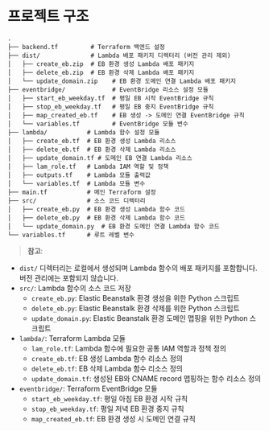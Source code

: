 # 프로젝트 구조

```
.
├── backend.tf         # Terraform 백엔드 설정
├── dist/              # Lambda 배포 패키지 디렉터리 (버전 관리 제외)
│   ├── create_eb.zip  # EB 환경 생성 Lambda 배포 패키지
│   ├── delete_eb.zip  # EB 환경 삭제 Lambda 배포 패키지
│   └── update_domain.zip    # EB 환경 도메인 연결 Lambda 배포 패키지
├── eventbridge/             # EventBridge 리소스 설정 모듈
│   ├── start_eb_weekday.tf  # 평일 EB 시작 EventBridge 규칙
│   ├── stop_eb_weekday.tf   # 평일 EB 중지 EventBridge 규칙
│   ├── map_created_eb.tf    # EB 생성 -> 도메인 연결 EventBridge 규칙
│   └── variables.tf         # EventBridge 모듈 변수
├── lambda/           # Lambda 함수 설정 모듈
│   ├── create_eb.tf  # EB 환경 생성 Lambda 리소스
│   ├── delete_eb.tf  # EB 환경 삭제 Lambda 리소스
│   ├── update_domain.tf # 도메인 EB 연결 Lambda 리소스
│   ├── lam_role.tf   # Lambda IAM 역할 및 정책
│   ├── outputs.tf    # Lambda 모듈 출력값
│   └── variables.tf  # Lambda 모듈 변수
├── main.tf           # 메인 Terraform 설정
├── src/              # 소스 코드 디렉터리
│   ├── create_eb.py  # EB 환경 생성 Lambda 함수 코드
│   ├── delete_eb.py  # EB 환경 삭제 Lambda 함수 코드
│   └── update_domain.py  # EB 환경 도메인 연결 Lambda 함수 코드
└── variables.tf      # 루트 레벨 변수
```

> **참고**:
- `dist/` 디렉터리는 로컬에서 생성되며 Lambda 함수의 배포 패키지를 포함합니다. 버전 관리에는 포함되지 않습니다.
- `src/`: Lambda 함수의 소스 코드 저장
  - `create_eb.py`: Elastic Beanstalk 환경 생성을 위한 Python 스크립트
  - `delete_eb.py`: Elastic Beanstalk 환경 삭제를 위한 Python 스크립트
  - `update_domain.py`: Elastic Beanstalk 환경 도메인 맵핑을 위한 Python 스크립트
- `lambda/`: Terraform Lambda 모듈
  - `lam_role.tf`: Lambda 함수에 필요한 공통 IAM 역할과 정책 정의
  - `create_eb.tf`: EB 생성 Lambda 함수 리소스 정의
  - `delete_eb.tf`: EB 삭제 Lambda 함수 리소스 정의
  - `update_domain.tf`: 생성된 EB와 CNAME record 맵핑하는 함수 리소스 정의
- `eventbridge/`: Terraform EventBridge 모듈
  - `start_eb_weekday.tf`: 평일 아침 EB 환경 시작 규칙
  - `stop_eb_weekday.tf`: 평일 저녁 EB 환경 중지 규칙
  - `map_created_eb.tf`: EB 환경 생성 시 도메인 연결 규칙